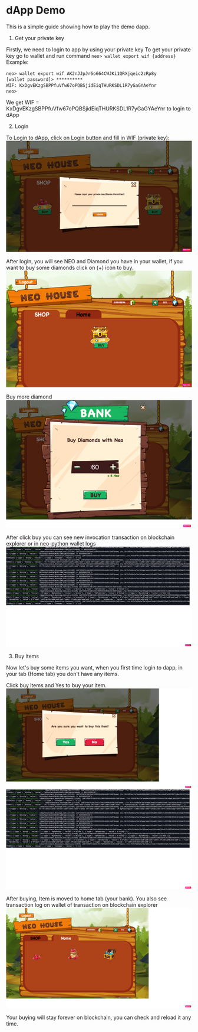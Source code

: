 # dApp Demo

This is a simple guide showing how to play the demo dapp.

1. Get your private key

Firstly, we need to login to app by using your private key
To get your private key go to wallet and run command `neo> wallet export wif {address}`
Example: 
```
neo> wallet export wif AK2nJJpJr6o664CWJKi1QRXjqeic2zRp8y
[wallet password]> **********
WIF: KxDgvEKzgSBPPfuVfw67oPQBSjidEiqTHURKSDL1R7yGaGYAeYnr
neo>
```
We get WIF = KxDgvEKzgSBPPfuVfw67oPQBSjidEiqTHURKSDL1R7yGaGYAeYnr to login to dApp

2. Login

To Login to dApp, click on Login button and fill in WIF (private key):
<img src="login.png" alt="NEO-Tutorial"/>

After login, you will see NEO and Diamond you have in your wallet, if you want to buy some diamonds click on (+) icon to buy.
<img src="home.png" alt="NEO-Tutorial"/>

Buy more diamond
<img src="buy_diamon.png" alt="NEO-Tutorial"/>

After click buy you can see new invocation transaction on blockchain explorer or in neo-python wallet logs
<img src="transaction_logs.png" alt="NEO-Tutorial"/>

3. Buy items

Now let's buy some items you want, when you first time login to dapp, in your tab (Home tab) you don't have any items.

Click buy items and Yes to buy your item.
<img src="buy_item.png" alt="NEO-Tutorial"/>
<img src="transaction_logs.png" alt="NEO-Tutorial"/>

After buying, Item is moved to home tab (your bank). You also see transaction log on wallet of transaction on blockchain explorer
<img src="home_items.png" alt="NEO-Tutorial"/>

Your buying will stay forever on blockchain, you can check and reload it any time.
